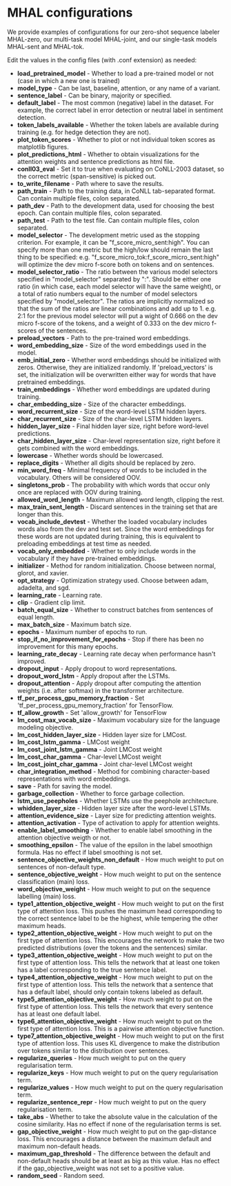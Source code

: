# MHAL configurations

We provide examples of configurations for our zero-shot sequence labeler MHAL-zero, our multi-task model MHAL-joint, and our single-task models MHAL-sent and MHAL-tok.

Edit the values in the config files (with .conf extension) as needed:

 * **load_pretrained_model** - Whether to load a pre-trained model or not (case in which a new one is trained)
 * **model_type** - Can be last, baseline, attention, or any name of a variant. 
 * **sentence_label** - Can be binary, majority or specified.
 * **default_label** - The most common (negative) label in the dataset. For example, the correct label in error detection or neutral label in sentiment detection. 
 * **token_labels_available** - Whether the token labels are available during training (e.g. for hedge detection they are not).
 * **plot_token_scores** - Whether to plot or not individual token scores as matplotlib figures.
 * **plot_predictions_html** - Whether to obtain visualizations for the attention weights and sentence predictions as html file.
 * **conll03_eval** - Set it to true when evaluating on CoNLL-2003 dataset, so the correct metric (span-sensitive) is picked out.
 * **to_write_filename** -  Path where to save the results.
 * **path_train** - Path to the training data, in CoNLL tab-separated format. Can contain multiple files, colon separated.
 * **path_dev** - Path to the development data, used for choosing the best epoch. Can contain multiple files, colon separated.
 * **path_test** - Path to the test file. Can contain multiple files, colon separated. 
 * **model_selector** - The development metric used as the stopping criterion. For example, it can be "f_score_micro_sent:high". You can specify more than one metric but the high/low should remain the last thing to be specified: e.g. "f_score_micro_tok:f_score_micro_sent:high" will optimize the dev micro f-score both on tokens and on sentences.
 * **model_selector_ratio** - The ratio between the various model selectors specified in "model_selector" separated by ":". Should be either one ratio (in which case, each model selector will have the same weight), or a total of ratio numbers equal to the number of model selectors specified by "model_selector". The ratios are implicitly normalized so that the sum of the ratios are linear combinations and add up to 1. e.g. 2:1 for the previous model selector will put a wight of 0.666 on the dev micro f-score of the tokens, and a weight of 0.333 on the dev micro f-scores of the sentences. 
 * **preload_vectors** - Path to the pre-trained word embeddings.
 * **word_embedding_size** - Size of the word embeddings used in the model.
 * **emb_initial_zero** - Whether word embeddings should be initialized with zeros. Otherwise, they are initialized randomly. If 'preload_vectors' is set, the initialization will be overwritten either way for words that have pretrained embeddings.
 * **train_embeddings** - Whether word embeddings are updated during training.
 * **char_embedding_size** - Size of the character embeddings.
 * **word_recurrent_size** - Size of the word-level LSTM hidden layers.
 * **char_recurrent_size** - Size of the char-level LSTM hidden layers.
 * **hidden_layer_size** - Final hidden layer size, right before word-level predictions.
 * **char_hidden_layer_size** - Char-level representation size, right before it gets combined with the word embeddings.
 * **lowercase** - Whether words should be lowercased.
 * **replace_digits** - Whether all digits should be replaced by zero.
 * **min_word_freq** - Minimal frequency of words to be included in the vocabulary. Others will be considered OOV.
 * **singletons_prob** - The probability with which words that occur only once are replaced with OOV during training.
 * **allowed_word_length** - Maximum allowed word length, clipping the rest.
 * **max_train_sent_length** - Discard sentences in the training set that are longer than this.
 * **vocab_include_devtest** - Whether the loaded vocabulary includes words also from the dev and test set. Since the word embeddings for these words are not updated during training, this is equivalent to preloading embeddings at test time as needed.
 * **vocab_only_embedded** - Whether to only include words in the vocabulary if they have pre-trained embeddings.
 * **initializer** - Method for random initialization. Choose between normal, glorot, and xavier.
 * **opt_strategy** - Optimization strategy used. Choose between adam, adadelta, and sgd.
 * **learning_rate** - Learning rate. 
 * **clip** - Gradient clip limit.
 * **batch_equal_size** - Whether to construct batches from sentences of equal length.
 * **max_batch_size** - Maximum batch size.
 * **epochs** - Maximum number of epochs to run.
 * **stop_if_no_improvement_for_epochs** - Stop if there has been no improvement for this many epochs.
 * **learning_rate_decay** - Learning rate decay when performance hasn't improved.
 * **dropout_input** - Apply dropout to word representations.
 * **dropout_word_lstm** - Apply dropout after the LSTMs.
 * **dropout_attention** - Apply dropout after computing the attention weights (i.e. after softmax) in the transformer architecture.
 * **tf_per_process_gpu_memory_fraction** - Set 'tf_per_process_gpu_memory_fraction' for TensorFlow.
 * **tf_allow_growth** - Set 'allow_growth' for TensorFlow
 * **lm_cost_max_vocab_size** - Maximum vocabulary size for the language modeling objective.
 * **lm_cost_hidden_layer_size** - Hidden layer size for LMCost.
 * **lm_cost_lstm_gamma** - LMCost weight
 * **lm_cost_joint_lstm_gamma** - Joint LMCost weight
 * **lm_cost_char_gamma** - Char-level LMCost weight
 * **lm_cost_joint_char_gamma** - Joint char-level LMCost weight
 * **char_integration_method** - Method for combining character-based representations with word embeddings.
 * **save** - Path for saving the model.
 * **garbage_collection** - Whether to force garbage collection.
 * **lstm_use_peepholes** - Whether LSTMs use the peephole architecture.
 * **whidden_layer_size** - Hidden layer size after the word-level LSTMs.
 * **attention_evidence_size** - Layer size for predicting attention weights.
 * **attention_activation** - Type of activation to apply for attention weights. 
 * **enable_label_smoothing** - Whether to enable label smoothing in the attention objective weigth or not.
 * **smoothing_epsilon** - The value of the epsilon in the label smoothign formula. Has no effect if label smoothing is not set.
 * **sentence_objective_weights_non_default** - How much weight to put on sentences of non-default type. 
 * **sentence_objective_weight** - How much weight to put on the sentence classification (main) loss.
 * **word_objective_weight**  - How much weight to put on the sequence labelling (main) loss.
 * **type1_attention_objective_weight** - How much weight to put on the first type of attention loss. This pushes the maximum head corresponding to the correct sentence label to be the highest, while tempering the other maximum heads.
 * **type2_attention_objective_weight** - How much weight to put on the first type of attention loss. This encourages the network to make the two predicted distributions (over the tokens and the sentences) similar.
 * **type3_attention_objective_weight** - How much weight to put on the first type of attention loss. This tells the network that at least one token has a label corresponding to the true sentence label.
 * **type4_attention_objective_weight** - How much weight to put on the first type of attention loss. This tells the network that a sentence that has a default label, should only contain tokens labeled as default.
 * **type5_attention_objective_weight** - How much weight to put on the first type of attention loss. This tells the network that every sentence has at least one default label.
 * **type6_attention_objective_weight** - How much weight to put on the first type of attention loss. This is a pairwise attention objective function.
 * **type7_attention_objective_weight** - How much weight to put on the first type of attention loss. This uses KL divergence to make the distribution over tokens similar to the distribution over sentences.
 * **regularize_queries** - How much weight to put on the query regularisation term.
 * **regularize_keys** - How much weight to put on the query regularisation term.
 * **regularize_values** - How much weight to put on the query regularisation term.
 * **regularize_sentence_repr** - How much weight to put on the query regularisation term.
 * **take_abs** - Whether to take the absolute value in the calculation of the cosine similarity. Has no effect if none of the regularisation terms is set.
 * **gap_objective_weight** - How much weight to put on the  gap-distance loss. This encourages a distance between the maximum default and maximum non-default heads.
 * **maximum_gap_threshold** - The difference between the default and non-default heads should be at least as big as this value. Has no effect if the gap_objective_weight was not set to a positive value.
 * **random_seed** - Random seed.
